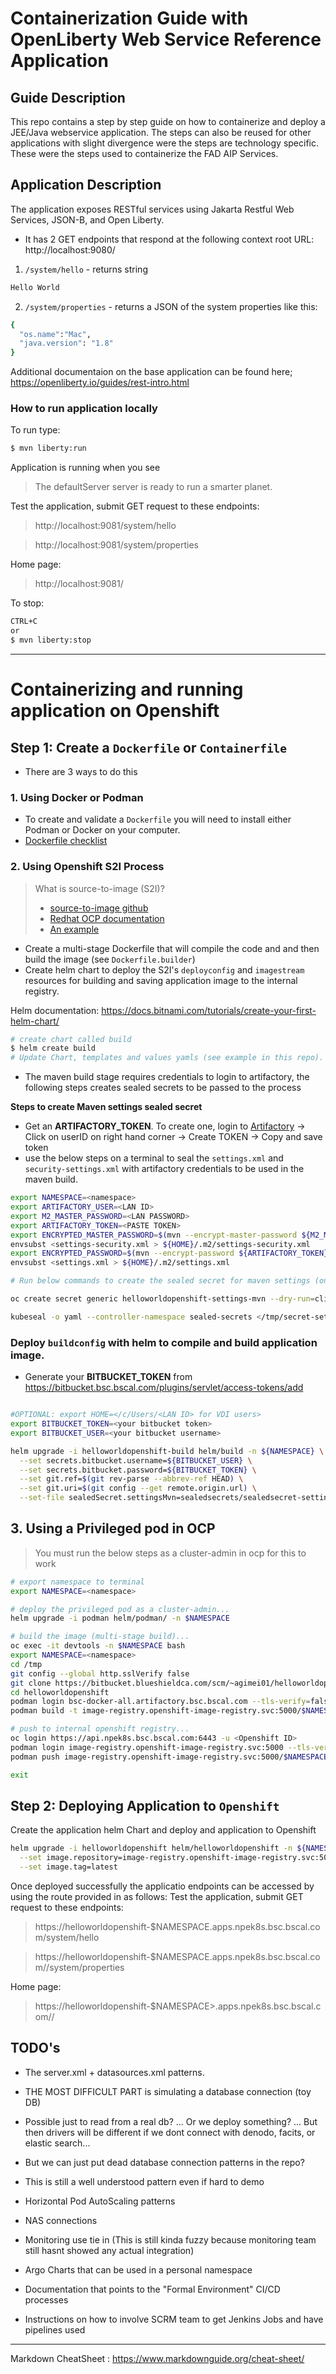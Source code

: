 # Containerization Guide with OpenLiberty Web Service Reference Application 

## Guide Description
This repo contains a step by step guide on how to containerize and deploy a JEE/Java webservice application. The steps can also be reused for other applications with slight divergence were the steps are technology specific. These were the steps used to containerize the FAD AIP Services.

## Application Description

The application exposes RESTful services using Jakarta Restful Web Services, JSON-B, and Open Liberty.

  - It has 2 GET endpoints that respond at the following context root URL: http://localhost:9080/ 

  1. ```/system/hello``` - returns string
  ```sh
  Hello World
  ``` 
  
  2. ```/system/properties``` - returns a JSON  of the system properties like this:
  ```sh
  {
    "os.name":"Mac",
    "java.version": "1.8"
  }
  ```

Additional documentaion on the base application can be found here;
  https://openliberty.io/guides/rest-intro.html
  

### How to run application locally
To run type:
```sh
$ mvn liberty:run
```
Application is running when you see

> The defaultServer server is ready to run a smarter planet.

Test the application, submit GET request to these endpoints: 
>http://localhost:9081/system/hello 


>http://localhost:9081/system/properties 

Home page:
>http://localhost:9081/

To stop:
```sh
CTRL+C 
or
$ mvn liberty:stop
```
<hr>


# Containerizing and running application on Openshift

## Step 1: Create a ```Dockerfile``` or ```Containerfile```

- There are 3 ways to do this

### 1. Using Docker or Podman
- To create and validate a ```Dockerfile``` you will need to install either Podman or Docker on your computer.
- [Dockerfile checklist](https://grid.blueshieldca.com/display/RHT/Dockerfile+Checklist)


### 2. Using Openshift S2I Process
>What is source-to-image (S2I)? 
> - [source-to-image github](https://github.com/openshift/source-to-image)
> - [Redhat OCP documentation](https://docs.openshift.com/container-platform/4.10/openshift_images/using_images/using-s21-images.html)
> - [An example](https://tomd.xyz/openshift-s2i-example/)
>
 
- Create a multi-stage Dockerfile that will compile the code and and then build the image (see ```Dockerfile.builder```)
- Create helm chart to deploy the S2I's ```deployconfig``` and ```imagestream``` resources for building and saving application image to the internal registry. 

Helm documentation: https://docs.bitnami.com/tutorials/create-your-first-helm-chart/
```sh
# create chart called build
$ helm create build
# Update Chart, templates and values yamls (see example in this repo).
```

- The maven build stage requires credentials to login to artifactory, the following steps creates sealed secrets to be passed to the process

<b>Steps to create Maven settings sealed secret</b>

- Get an **ARTIFACTORY_TOKEN**. To create one, login to [Artifactory](https://artifactory.bsc.bscal.com/artifactory/webapp/#/profile) &rarr; Click on userID on right hand corner &rarr; Create TOKEN &rarr; Copy and save token
- use the below steps on a terminal to seal the ```settings.xml``` and ```security-settings.xml``` with artifactory credentials to be used in the maven build.
```sh
export NAMESPACE=<namespace>
export ARTIFACTORY_USER=<LAN ID>
export M2_MASTER_PASSWORD=<LAN PASSWORD>
export ARTIFACTORY_TOKEN=<PASTE TOKEN> 
export ENCRYPTED_MASTER_PASSWORD=$(mvn --encrypt-master-password ${M2_MASTER_PASSWORD})
envsubst <settings-security.xml > ${HOME}/.m2/settings-security.xml
export ENCRYPTED_PASSWORD=$(mvn --encrypt-password ${ARTIFACTORY_TOKEN})
envsubst <settings.xml > ${HOME}/.m2/settings.xml

# Run below commands to create the sealed secret for maven settings (one time)

oc create secret generic helloworldopenshift-settings-mvn --dry-run=client --from-file=settings.xml=$HOME/.m2/settings.xml --from-file=settings-security.xml=$HOME/.m2/settings-security.xml -n ${NAMESPACE} -o yaml > /tmp/secret-settings-mvn.yaml

kubeseal -o yaml --controller-namespace sealed-secrets </tmp/secret-settings-mvn.yaml >sealedsecrets/sealedsecret-settings-mvn.yaml -n $NAMESPACE

```
### Deploy ```buildconfig``` with helm to compile and build application image.

- Generate your **BITBUCKET_TOKEN** from https://bitbucket.bsc.bscal.com/plugins/servlet/access-tokens/add
```sh

#OPTIONAL: export HOME=</c/Users/<LAN ID> for VDI users> 
export BITBUCKET_TOKEN=<your bitbucket token>
export BITBUCKET_USER=<your bitbucket username>

helm upgrade -i helloworldopenshift-build helm/build -n ${NAMESPACE} \
  --set secrets.bitbucket.username=${BITBUCKET_USER} \
  --set secrets.bitbucket.password=${BITBUCKET_TOKEN} \
  --set git.ref=$(git rev-parse --abbrev-ref HEAD) \
  --set git.uri=$(git config --get remote.origin.url) \
  --set-file sealedSecret.settingsMvn=sealedsecrets/sealedsecret-settings-mvn.yaml
```

## 3. Using a Privileged pod in OCP

> You must run the below steps as a cluster-admin in ocp for this to work
 
```sh
# export namespace to terminal
export NAMESPACE=<namespace>

# deploy the privileged pod as a cluster-admin...
helm upgrade -i podman helm/podman/ -n $NAMESPACE

# build the image (multi-stage build)...
oc exec -it devtools -n $NAMESPACE bash 
export NAMESPACE=<namespace>
cd /tmp
git config --global http.sslVerify false
git clone https://bitbucket.blueshieldca.com/scm/~agimei01/helloworldopenshift.git
cd helloworldopenshift
podman login bsc-docker-all.artifactory.bsc.bscal.com --tls-verify=false
podman build -t image-registry.openshift-image-registry.svc:5000/$NAMESPACE/helloworldopenshift:latest -f Dockerfile.builder.podman --tls-verify=false

# push to internal openshift registry...
oc login https://api.npek8s.bsc.bscal.com:6443 -u <Openshift ID> 
podman login image-registry.openshift-image-registry.svc:5000 --tls-verify=false -u  <Openshift ID> -p $(oc whoami -t) 
podman push image-registry.openshift-image-registry.svc:5000/$NAMESPACE/helloworldopenshift:latest --tls-verify=false

exit
```


## Step 2: Deploying Application to ```Openshift```

Create the application helm Chart and deploy and application to Openshift

```sh
helm upgrade -i helloworldopenshift helm/helloworldopenshift -n ${NAMESPACE} \
  --set image.repository=image-registry.openshift-image-registry.svc:5000/${NAMESPACE}/helloworldopenshift \
  --set image.tag=latest 
```

Once deployed successfully the applicatio endpoints can be accessed by using the route provided in as follows:
Test the application, submit GET request to these endpoints: 
>https://helloworldopenshift-$NAMESPACE.apps.npek8s.bsc.bscal.com/system/hello 


>https://helloworldopenshift-$NAMESPACE.apps.npek8s.bsc.bscal.com//system/properties 

Home page:
>https://helloworldopenshift-$NAMESPACE>.apps.npek8s.bsc.bscal.com//


## TODO's

- The server.xml + datasources.xml patterns.

- THE MOST DIFFICULT PART is simulating a database connection (toy DB)

- Possible just to read from a real db? ... Or we deploy something? ... But then drivers will be different if we dont connect with denodo, facits, or elastic search...

- But we can just put dead database connection patterns in the repo?

- This is still a well understood pattern even if hard to demo

- Horizontal Pod AutoScaling patterns

- NAS connections

- Monitoring use tie in (This is still kinda fuzzy because monitoring team still hasnt showed any actual integration)

- Argo Charts that can be used in a personal namespace

- Documentation that points to the "Formal Environment" CI/CD processes

- Instructions on how to involve SCRM team to get Jenkins Jobs and have pipelines used

<hr>

Markdown CheatSheet : https://www.markdownguide.org/cheat-sheet/


